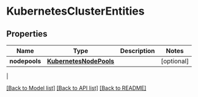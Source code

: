 # KubernetesClusterEntities

## Properties
| Name | Type | Description | Notes |
------------ | ------------- | ------------- | -------------
| **nodepools** | [**KubernetesNodePools**](KubernetesNodePools.md) |  | [optional] 
 |

[[Back to Model list]](../README.md#documentation-for-models) [[Back to API list]](../README.md#documentation-for-api-endpoints) [[Back to README]](../README.md)


